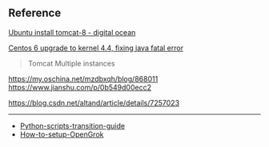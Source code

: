 ## Reference

[Ubuntu install tomcat-8 - digital ocean](https://www.digitalocean.com/community/tutorials/how-to-install-apache-tomcat-8-on-ubuntu-14-04)

[Centos 6 upgrade to kernel 4.4, fixing java fatal error](https://www.jianshu.com/p/25d8ecc75846)

> Tomcat Multiple instances

<https://my.oschina.net/mzdbxqh/blog/868011>
<https://www.jianshu.com/p/0b549d00ecc2>

<https://blog.csdn.net/altand/article/details/7257023>

---
- [Python-scripts-transition-guide](https://github.com/oracle/opengrok/wiki/Python-scripts-transition-guide)<br>
- [How-to-setup-OpenGrok](https://github.com/oracle/opengrok/wiki/How-to-setup-OpenGrok)